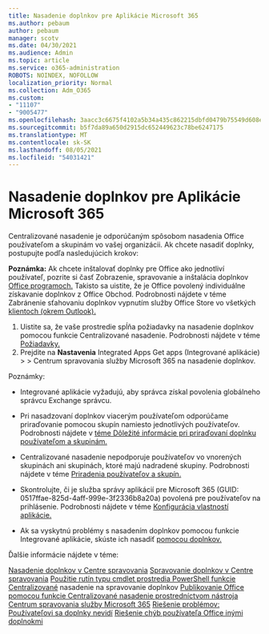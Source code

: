 ```yaml
---
title: Nasadenie doplnkov pre Aplikácie Microsoft 365
ms.author: pebaum
author: pebaum
manager: scotv
ms.date: 04/30/2021
ms.audience: Admin
ms.topic: article
ms.service: o365-administration
ROBOTS: NOINDEX, NOFOLLOW
localization_priority: Normal
ms.collection: Adm_O365
ms.custom:
- "11107"
- "9005477"
ms.openlocfilehash: 3aacc3c6675f4102a5b34a435c862215dbfd0479b75549d608ed3c91021ed3d7
ms.sourcegitcommit: b5f7da89a650d2915dc652449623c78be6247175
ms.translationtype: MT
ms.contentlocale: sk-SK
ms.lasthandoff: 08/05/2021
ms.locfileid: "54031421"
---
```

# <a name="deploying-add-ins-for-microsoft-365-apps"></a>Nasadenie doplnkov pre Aplikácie Microsoft 365

Centralizované nasadenie je odporúčaným spôsobom nasadenia Office používateľom a skupinám vo vašej organizácii. Ak chcete nasadiť doplnky, postupujte podľa nasledujúcich krokov:

**Poznámka:** Ak chcete inštalovať doplnky pre Office ako jednotliví používateľ, pozrite si časť Zobrazenie, spravovanie a inštalácia doplnkov [Office programoch.](https://support.microsoft.com/topic/view-manage-and-install-add-ins-in-office-programs-16278816-1948-4028-91e5-76dca5380f8d) Takisto sa uistite, že je Office povolený individuálne získavanie doplnkov z Office Obchod. Podrobnosti nájdete v téme Zabránenie sťahovaniu doplnkov vypnutím služby Office Store vo všetkých [klientoch (okrem Outlook).](https://docs.microsoft.com/microsoft-365/admin/manage/manage-addins-in-the-admin-center?view=o365-worldwide#prevent-add-in-downloads-by-turning-off-the-office-store-across-all-clients-except-outlook)

1. Uistite sa, že vaše prostredie spĺňa požiadavky na nasadenie doplnkov pomocou funkcie Centralizované nasadenie. Podrobnosti nájdete v téme [Požiadavky.](https://docs.microsoft.com/microsoft-365/admin/manage/centralized-deployment-of-add-ins?#requirements)
2. Prejdite na **Nastavenia** Integrated Apps Get apps (Integrované aplikácie)  >    >   Centrum spravovania služby Microsoft 365 na nasadenie doplnkov. 

Poznámky: 

- Integrované aplikácie vyžadujú, aby správca získal povolenia globálneho správcu Exchange správcu.

- Pri nasadzovaní doplnkov viacerým používateľom odporúčame priraďovanie pomocou skupín namiesto jednotlivých používateľov. Podrobnosti nájdete v [téme Dôležité informácie pri priraďovaní doplnku používateľom a skupinám.](https://docs.microsoft.com/microsoft-365/admin/manage/manage-deployment-of-add-ins?view=o365-worldwide#considerations-when-assigning-an-add-in-to-users-and-groups)

- Centralizované nasadenie nepodporuje používateľov vo vnorených skupinách ani skupinách, ktoré majú nadradené skupiny. Podrobnosti nájdete v téme [Priradenia používateľov a skupín.](https://docs.microsoft.com/microsoft-365/admin/manage/centralized-deployment-of-add-ins?view=o365-worldwide#user-and-group-assignments)

- Skontrolujte, či je služba správy aplikácií pre Microsoft 365 (GUID: 0517ffae-825d-4aff-999e-3f2336b8a20a) povolená pre používateľov na prihlásenie. Podrobnosti nájdete v téme [Konfigurácia vlastností aplikácie.](https://docs.microsoft.com/azure/active-directory/manage-apps/add-application-portal-configure#configure-app-properties)

- Ak sa vyskytnú problémy s nasadením doplnkov pomocou funkcie Integrované aplikácie, skúste ich nasadiť [pomocou doplnkov.](https://admin.microsoft.com/AdminPortal/Home?#/Settings/AddIns)

Ďalšie informácie nájdete v téme:

[Nasadenie doplnkov v Centre spravovania](https://docs.microsoft.com/microsoft-365/admin/manage/manage-deployment-of-add-ins) 
 [Spravovanie doplnkov v Centre spravovania](https://docs.microsoft.com/microsoft-365/admin/manage/manage-addins-in-the-admin-center) 
 [Použitie rutín typu cmdlet prostredia PowerShell funkcie Centralizované](https://docs.microsoft.com/microsoft-365/enterprise/use-the-centralized-deployment-powershell-cmdlets-to-manage-add-ins) nasadenie na spravovanie doplnkov 
 [Publikovanie Office pomocou funkcie Centralizované nasadenie prostredníctvom nástroja Centrum spravovania služby Microsoft 365](https://docs.microsoft.com/office/dev/add-ins/publish/centralized-deployment#publish-an-office-add-in-via-centralized-deployment) 
 [Riešenie problémov: Používateľovi sa doplnky nevidí](https://docs.microsoft.com/office365/troubleshoot/access-management/user-not-seeing-add-ins) 
 [Riešenie chýb používateľa Office inými doplnokmi](https://docs.microsoft.com/office/dev/add-ins/testing/testing-and-troubleshooting)